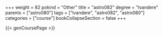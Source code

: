 +++
weight = 82
pokind = "Other"
title = "astro082"
degree = "lvandere"
parents = ["astro080"]
tags = ["lvandere", "astro082", "astro080"]
categories = ["course"]
bookCollapseSection = false
+++

{{< genCoursePage >}}
